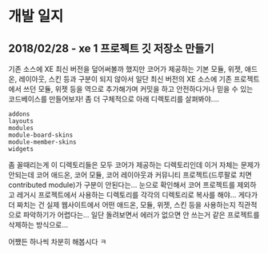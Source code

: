 # 개발 일지

## 2018/02/28 - xe 1 프로젝트 깃 저장소 만들기

기존 소스에 XE 최신 버전을 덮어써볼까 했지만 코어가 제공하는 기본 모듈, 위젯, 애드온, 레이아웃, 스킨 등과 구분이 되지 않아서
일단 최신 버전의 XE 소스에 기존 프로젝트에서 쓰던 모듈, 위젯 등을 역으로 추가해가며 커밋을 하고 
안전하다거나 믿을 수 있는 코드베이스를 만들어보자! 좀 더 구체적으로 아래 디렉토리를 살펴봐야....

```
addons
layouts
modules
module-board-skins
module-member-skins
widgets
```

좀 꼴때리는게 이 디렉토리들은 모두 코어가 제공하는 디렉토리인데 이거 자체는 문제가 안되는데
코어 애드온, 코어 모듈, 코어 레이아웃과 커뮤니티 프로젝트(드루팔로 치면 contributed module)가 구분이 안된다는...
눈으로 확인해서 코어 프로젝트를 제외하고 레거시 프로젝트에서 사용하는 디렉토리를 각각의 디렉토리로 복사를 해야...
게다가 더 짜치는 건 실제 웹사이트에서 어떤 애드온, 모듈, 위젯, 스킨 등을 사용하는지 직관적으로 파악하기가 어렵다는...
일단 돌려보면서 에러가 없으면 안 쓰는거 같은 프로젝트를 삭제하는 방식으로...

어쨌든 하나씩 차분히 해봅시다 ㅋ

